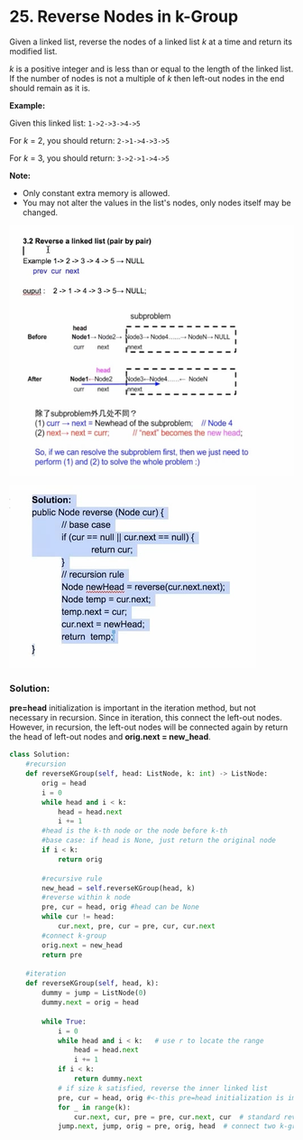 # 25. Reverse Nodes in k-Group

Given a linked list, reverse the nodes of a linked list _k_ at a time and return its modified list.

_k_ is a positive integer and is less than or equal to the length of the linked list. If the number of nodes is not a multiple of _k_ then left-out nodes in the end should remain as it is.

**Example:**

Given this linked list: `1->2->3->4->5`

For _k_ = 2, you should return: `2->1->4->3->5`

For _k_ = 3, you should return: `3->2->1->4->5`

**Note:**

* Only constant extra memory is allowed.
* You may not alter the values in the list's nodes, only nodes itself may be changed.

![](../../.gitbook/assets/image%20%282%29.png)

![](../../.gitbook/assets/image%20%2814%29.png)

### Solution:

**pre=head** initialization is important in the iteration method, but not necessary in recursion. Since in iteration, this connect the left-out nodes. However, in recursion, the left-out nodes will be connected again by return the head of left-out nodes and **orig.next = new\_head**. 

```python
class Solution:
    #recursion
    def reverseKGroup(self, head: ListNode, k: int) -> ListNode:  
        orig = head
        i = 0
        while head and i < k:
            head = head.next
            i += 1
        #head is the k-th node or the node before k-th
        #base case: if head is None, just return the original node
        if i < k:
            return orig
        
        #recursive rule
        new_head = self.reverseKGroup(head, k)
        #reverse within k node
        pre, cur = head, orig #head can be None
        while cur != head:
            cur.next, pre, cur = pre, cur, cur.next
        #connect k-group
        orig.next = new_head
        return pre
        
    #iteration
    def reverseKGroup(self, head, k):
        dummy = jump = ListNode(0)
        dummy.next = orig = head

        while True:
            i = 0
            while head and i < k:   # use r to locate the range
                head = head.next
                i += 1
            if i < k:
                return dummy.next
            # if size k satisfied, reverse the inner linked list
            pre, cur = head, orig #<-this pre=head initialization is important
            for _ in range(k):
                cur.next, cur, pre = pre, cur.next, cur  # standard reversing
            jump.next, jump, orig = pre, orig, head  # connect two k-groups
       
```

>

